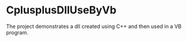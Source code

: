 # CplusplusDllUseByVb

The project demonstrates a dll created using C++ and then used in a VB program.
